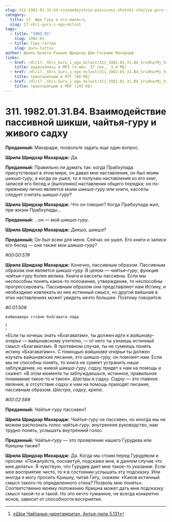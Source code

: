 ```yaml
---
slug: 311-1982-01-31-b4-vzaimodejstvie-passivnoj-shikshi-chajtya-guru-i-zhivogo-sadhu
category:
  title: 17. Шри Гуру и его милость
  slug: 17-shri-guru-i-ego-milost
tags:
  - title: "1982.01"
    slug: 1982-01
  - title: Гуру-таттва
    slug: guru-tattva
author: Шрила Бхакти Ракшак Шридхар Дев-Госвами Махарадж
links:
  - href: /dl/17._Shri_Guru_i_ego_milost/311_1982.01.31.B4_SridharMj_Vzaimodejstvie_passivnoj_shikshi_chajtja-guru_i_zhivogo_sadhu.mp3
    title: аудиозапись в MP3 (4 мин. 37 сек., 3,4 МБ)
  - href: /dl/17._Shri_Guru_i_ego_milost/311_1982.01.31.B4_SridharMj_Vzaimodejstvie_passivnoj_shikshi_chajtja-guru_i_zhivogo_sadhu.rtf
    title: транскрипцию в RTF (88 КБ)
  - href: /dl/17._Shri_Guru_i_ego_milost/311_1982.01.31.B4_SridharMj_Vzaimodejstvie_passivnoj_shikshi_chajtja-guru_i_zhivogo_sadhu.pdf
    title: транскрипцию в PDF (145 КБ)
---
```


# 311. 1982.01.31.B4. Взаимодействие пассивной шикши, чайтья-гуру и живого садху

**Преданный:** Махарадж, позвольте задать еще один вопрос.

**Шрила Шридхар Махарадж:** Да.

**Преданный:** Правильно ли думать так: когда Прабхупада присутствовал в этом мире, он давал мне наставления, он был моим *шикша-гуру*, а когда он ушел, то я получаю наставления из его книг, записей его бесед и [выполняю] наставления общего порядка; он по-прежнему лично является моим *шикша-гуру* или книги, кассеты следует считать *шикша-гуру*?

**Шрила Шридхар Махарадж:** Что он говорит? Когда Прабхупада жил, при жизни Прабхупады…

**Преданный:** …он — мой *шикша-гуру.*

**Шрила Шридхар Махарадж:** *Дикша*, *шикша*?

**Преданный:** Он был всем для меня. Сейчас он ушел. Его книги и записи его бесед — они также мои *шикша-гуру*?

*#00:00:57#*

**Шрила Шридхар Махарадж:** Конечно, пассивным образом. Пассивным образом они является *шикша-гуру.* В целом — *чайтья–гуру*, функция *чайтья–гуру* более велика. Книги и кассеты пассивны. Если мы неспособны понять какое-то положение, утверждение, то неспособны прогрессировать. Пассивным образом они представляют нам Истину, и необходимо извлекать из них истинный смысл, но другой вайшнав в этих наставлениях может увидеть нечто большее. Поэтому говорится:

*#0:01:50#*

    вайш̣н̣авера стха̄не бха̄гавата пад̣а
[^_ftn1]

«Если ты хочешь знать «Бхагаватам», ты должен идти к *вайшнаву-ачарье* — вайшнавскому учителю, — от него ты узнаешь истинный смысл «Бхагаватам». В противном случае, ты не сумеешь понять истину «Бхагаватам»». С помощью *вайшнава-ачарьи* ты должен изучать вайшнавские писания, это *шикша-гуру,* он поможет нам. Если мы не способны понять, то книга не сумеет устранить наши заблуждения, но живой *шикша-гуру,* *садху* придет к нам на помощь и скажет: «В этом моменте ты заблуждаешься, истинное, правильное понимание такое-то и такое». *Шастры и садху. Садху* — это главное явление, в отсутствие *садху* к нам на помощь приходят писания, пассивным образом. *Шастра*, *садху*, *крипа*.

*#00:02:58#*

**Преданный:** *Чайтья-гуру* пассивен?

**Шрила Шридхар Махарадж:** *Чайтья-гуру* не пассивен, но иногда мы не можем распознать голос *чайтья-гуру*, внутреннее руководство, нам трудно понять, услышать внутренний голос.

**Преданный:** *Чайтья-гуру* — это проявление нашего Гурудева или Кришны также?

**Шрила Шридхар Махарадж:** Да. Когда мы стоим перед Гурудевом и просим: «Пожалуйста, посоветуй, подскажи мне, в данном случае что мне делать». Я чувствую, что Гурудев дает мне такое-то указание. Если мое восприятие чисто, то я в состоянии услышать эту подсказку. Или иногда я могу просить Кришну, читая Гиту, скажем: «Каков истинный смысл такого-то определенного стиха? Позволь мне понять». Соответственно моему положению Кришна может дать мне подсказку: смысл такой-то и такой. Но это нечто туманное, не всегда конкретно ясное, зависит от способности восприятия.



[^_ftn1]: [«Шри Чайтанья-чаритамрита», Антья-лила 5.131](../notes/shri-chajtanya-charitamrita-antya-lila/shri-chajtanya-charitamrita-antya-lila-5-131.md)
